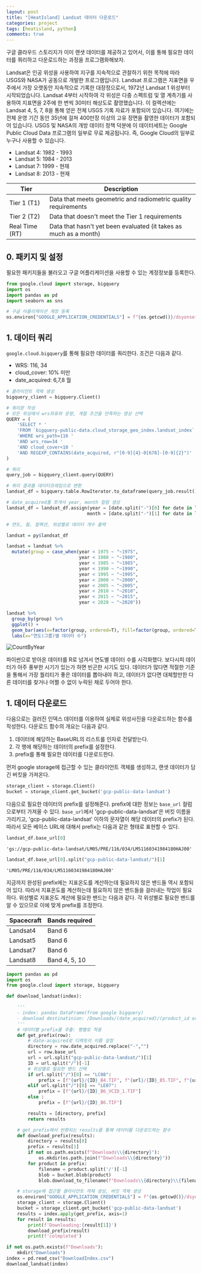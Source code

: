 ```yaml
---
layout: post
title: "[HeatIsland] Landsat 데이터 다운로드"
categories: project
tags: [heatisland, python]
comments: true
---
```


구글 클라우드 스토리지가 이미 랜샛 데이터를 제공하고 있어서, 이를 통해 필요한 데이터를 쿼리하고 다운로드하는 과정을 프로그램화해보자.

>
Landsat은 인공 위성을 사용하여 지구를 지속적으로 관찰하기 위한 목적에 따라 USGS와 NASA가 공동으로 개발한 프로그램입니다. Landsat 프로그램은 지표면을 우주에서 가장 오랫동안 지속적으로 기록한 대장정으로서, 1972년 Landsat 1 위성부터 시작되었습니다. Landsat 4부터 시작하여 각 위성은 다중 스펙트럼 및 열 계측기를 사용하여 지표면을 2주에 한 번씩 30미터 해상도로 촬영했습니다. 이 컬렉션에는 Landsat 4, 5, 7, 8을 통해 얻은 전체 USGS 기록 자료가 포함되어 있습니다. 여기에는 전체 운영 기간 동안 35년에 걸쳐 400만장 이상의 고유 장면을 촬영한 데이터가 포함되어 있습니다. USGS 및 NASA의 개방 데이터 정책 덕분에 이 데이터세트는 Google Public Cloud Data 프로그램의 일부로 무료 제공됩니다. 즉, Google Cloud의 일부로 누구나 사용할 수 있습니다.

- Landsat 4: 1982 - 1993
- Landsat 5: 1984 - 2013
- Landsat 7: 1999 - 현재
- Landsat 8: 2013 - 현재

|Tier|Description|
|----|-----------|
|Tier 1 (T1) | Data that meets geometric and radiometric quality requirements|
|Tier 2 (T2) | Data that doesn't meet the Tier 1 requirements|
|Real Time (RT) | Data that hasn't yet been evaluated (it takes as much as a month)|

## 0. 패키지 및 설정

필요한 패키지들을 불러오고 구글 어플리케이션을 사용할 수 있는 계정정보를 등록한다.

```python
from google.cloud import storage, bigquery
import os
import pandas as pd
import seaborn as sns
```

```python
# 구글 어플리케이션 계정 등록
os.environ["GOOGLE_APPLICATION_CREDENTIALS"] = f"{os.getcwd()}/dsyonsei.json"
```

## 1. 데이터 쿼리

``google.cloud.bigquery``를 통해 필요한 데이터를 쿼리한다. 조건은 다음과 같다.

- WRS: 116, 34
- cloud_cover: 10% 미만
- date_acquired: 6,7,8 월


```python
# 클라이언트 객체 생성
bigquery_client = bigquery.Client()

# 쿼리문 작성
# 모든 위성에서 wrs좌표와 운량, 계절 조건을 만족하는 영상 선택
QUERY = (
    'SELECT * '
    'FROM `bigquery-public-data.cloud_storage_geo_index.landsat_index` '
    'WHERE wrs_path=116 '
    'AND wrs_row=34 '
    'AND cloud_cover<10 '
    'AND REGEXP_CONTAINS(date_acquired, r"[0-9]{4}-0[678]-[0-9]{2}")'
)

# 쿼리
query_job = bigquery_client.query(QUERY)

# 쿼리 결과를 데이터프레임으로 변환
landsat_df = bigquery.table.RowIterator.to_dataframe(query_job.result())

# date_acquired를 쪼개서 year, month 컬럼 생성
landsat_df = landsat_df.assign(year = [date.split("-")[0] for date in landsat_df['date_acquired']],
                              month = [date.split("-")[1] for date in landsat_df['date_acquired']])

# 연도, 월, 컬렉션, 위성별로 데이터 개수 출력
```

```R
landsat = py$landsat_df

landsat = landsat %>%
  mutate(group = case_when(year < 1975 ~ "~1975",
                           year < 1980 ~ "~1980",
                           year < 1985 ~ "~1985",
                           year < 1990 ~ "~1990",
                           year < 1995 ~ "~1995",
                           year < 2000 ~ "~2000",
                           year < 2005 ~ "~2005",
                           year < 2010 ~ "~2010",
                           year < 2015 ~ "~2015",
                           year < 2020 ~ "~2020"))

landsat %>%
  group_by(group) %>%
  ggplot() +
  geom_bar(aes(x=factor(group, ordered=T), fill=factor(group, ordered=T))) +
  labs(x="연도(그룹)별 데이터 수")
```

![CountByYear](/assets/article_images/CountByYear.png)

파이썬으로 받아온 데이터를 R로 넘겨서 연도별 데이터 수를 시각화했다. 보다시피 데이터가 아주 풍부한 시기가 있는가 하면 빈곤한 시기도 있다. 데이터가 많다면 적절한 기준을 통해서 가장 퀄리티가 좋은 데이터를 뽑아내야 하고, 데이터가 없다면 대체할만한 다른 데이터를 찾거나 어쩔 수 없이 누락된 채로 두어야 한다.

## 1. 데이터 다운로드

다음으로는 걸러진 인덱스 데이터를 이용하여 실제로 위성사진을 다운로드하는 함수를 작성한다. 다운로드 함수의 개요는 다음과 같다.

1. 데이터에 해당하는 BaseURL의 리스트를 인자로 전달받는다.
2. 각 행에 해당하는 데이터의 prefix를 설정한다.
3. prefix를 통해 필요한 데이터를 다운로드한다.

먼저 google storage에 접근할 수 있는 클라이언트 객체를 생성하고, 랜샛 데이터가 담긴 버킷을 가져온다.

```python
storage_client = storage.Client()
bucket = storage_client.get_bucket('gcp-public-data-landsat')
```

다음으로 필요한 데이터의 prefix를 설정해준다. prefix에 대한 정보는 `base_url` 컬럼으로부터 가져올 수 있다. `base_url`에서 'gcp-public-data-landsat'은 버킷 이름을 가리키고, 'gcp-public-data-landsat' 이하의 문자열이 해당 데이터의 prefix가 된다. 따라서 모든 베이스 URL에 대해서 prefix는 다음과 같은 형태로 표현할 수 있다.

```python
landsat_df.base_url[0]
```

    'gs://gcp-public-data-landsat/LM05/PRE/116/034/LM51160341984180HAJ00'

```python
landsat_df.base_url[0].split("gcp-public-data-landsat/")[1]
```

    'LM05/PRE/116/034/LM51160341984180HAJ00'


지금까지 완성된 prefix에는 지표온도를 계산하는데 필요하지 않은 밴드들 역시 포함되어 있다. 따라서 지표온도를 계산하는데 필요하지 않은 밴드들을 걸러내는 작업이 필요하다. 위성별로 지표온도 계산에 필요한 밴드는 다음과 같다. 각 위성별로 필요한 밴드를 알 수 있으므로 이에 맞게 prefix를 조정한다.

|Spacecraft|Bands required|
|---|---|
|Landsat4|Band 6|
|Landsat5|Band 6|
|Landsat7|Band 6|
|Landsat8|Band 4, 5, 10|

```python
import pandas as pd
import os
from google.cloud import storage, bigquery

def download_landsat(index):

    '''
    - index: pandas DataFrame(from google bigquery)
    - download destinatinion: /Downloads/(date_acquired)/(product_id or scene_id(PRE))
    '''
    # 데이터별 prefix를 추출: 행별로 적용
    def get_prefix(row):
        # date-acquired로 디렉토리 이름 설정
        directory = row.date_acquired.replace("-","")
        url = row.base_url
        url = url.split("gcp-public-data-landsat/")[1]
        ID = url.split("/")[-1]
        # 위성별로 필요한 밴드 선택
        if url.split("/")[0] == "LC08":
            prefix = [f"{url}/{ID}_B4.TIF", f"{url}/{ID}_B5.TIF", f"{url}/{ID}_B10.TIF"]
        elif url.split("/")[0] == "LE07":
            prefix = [f"{url}/{ID}_B6_VCID_1.TIF"]
        else :
            prefix = [f"{url}/{ID}_B6.TIF"]

        results = [directory, prefix]
        return results

    # get_prefix에서 반환되는 results를 통해 데이터를 다운로드하는 함수
    def download_prefix(results):
        directory = results[0]
        prefix = results[1]
        if not os.path.exists(f"Downloads\\{directory}"):
            os.mkdir(os.path.join(f"Downloads\\{directory}"))
        for product in prefix:
            filename = product.split('/')[-1]
            blob = bucket.blob(product)
            blob.download_to_filename(f"Downloads\\{directory}\\{filename}")

    # storage에 접근할 클라이언트 객체 생성, 버킷 객체 생성
    os.environ["GOOGLE_APPLICATION_CREDENTIALS"] = f"{os.getcwd()}/dsyonsei.json"
    storage_client = storage.Client()
    bucket = storage_client.get_bucket('gcp-public-data-landsat')
    results = index.apply(get_prefix, axis=1)
    for result in results:
        print(f'Downloading:{result[1]}')
        download_prefix(result)
        print(f'colmpleted')

if not os.path.exists(f"Downloads"):
    mkdir("Downloads")
index = pd.read_csv("DownloadIndex.csv")
download_landsat(index)

```
